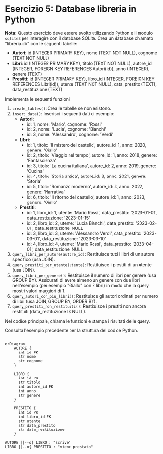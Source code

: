 # Esercizio 5: Database libreria in Python

**Nota:** Questo esercizio deve essere svolto utilizzando Python e il modulo `sqlite3` per interagire con il database SQLite. Crea un database chiamato "libreria.db" con le seguenti tabelle:

- **Autori**: id (INTEGER PRIMARY KEY), nome (TEXT NOT NULL), cognome (TEXT NOT NULL)
- **Libri**: id (INTEGER PRIMARY KEY), titolo (TEXT NOT NULL), autore_id (INTEGER, FOREIGN KEY REFERENCES Autori(id)), anno (INTEGER), genere (TEXT)
- **Prestiti**: id (INTEGER PRIMARY KEY), libro_id (INTEGER, FOREIGN KEY REFERENCES Libri(id)), utente (TEXT NOT NULL), data_prestito (TEXT), data_restituzione (TEXT)

Implementa le seguenti funzioni:

1. `create_tables()`: Crea le tabelle se non esistono.
2. `insert_data()`: Inserisci i seguenti dati di esempio:
   - **Autori**:
     - id: 1, nome: 'Mario', cognome: 'Rossi'
     - id: 2, nome: 'Lucia', cognome: 'Bianchi'
     - id: 3, nome: 'Alessandro', cognome: 'Verdi'
   - **Libri**:
     - id: 1, titolo: 'Il mistero del castello', autore_id: 1, anno: 2020, genere: 'Giallo'
     - id: 2, titolo: 'Viaggio nel tempo', autore_id: 1, anno: 2018, genere: 'Fantascienza'
     - id: 3, titolo: 'La cucina italiana', autore_id: 2, anno: 2019, genere: 'Cucina'
     - id: 4, titolo: 'Storia antica', autore_id: 3, anno: 2021, genere: 'Storia'
     - id: 5, titolo: 'Romanzo moderno', autore_id: 3, anno: 2022, genere: 'Narrativa'
     - id: 6, titolo: 'Il ritorno del castello', autore_id: 1, anno: 2023, genere: 'Giallo'
   - **Prestiti**:
     - id: 1, libro_id: 1, utente: 'Mario Rossi', data_prestito: '2023-01-01', data_restituzione: '2023-01-15'
     - id: 2, libro_id: 2, utente: 'Lucia Bianchi', data_prestito: '2023-02-01', data_restituzione: NULL
     - id: 3, libro_id: 3, utente: 'Alessandro Verdi', data_prestito: '2023-03-01', data_restituzione: '2023-03-10'
     - id: 4, libro_id: 4, utente: 'Mario Rossi', data_prestito: '2023-04-01', data_restituzione: NULL
3. `query_libri_per_autore(autore_id)`: Restituisce tutti i libri di un autore specifico (usa JOIN).
4. `query_prestiti_per_utente(utente)`: Restituisce i prestiti di un utente (usa JOIN).
5. `query_libri_per_genere()`: Restituisce il numero di libri per genere (usa GROUP BY). Assicurati di avere almeno un genere con due libri nell'esempio (per esempio "Giallo" con 2 libri) in modo che la query mostri valori maggiori di 1.
6. `query_autori_con_piu_libri()`: Restituisce gli autori ordinati per numero di libri (usa JOIN, GROUP BY, ORDER BY).
7. `query_prestiti_non_restituiti()`: Restituisce i prestiti non ancora restituiti (data_restituzione IS NULL).

Nel codice principale, chiama le funzioni e stampa i risultati delle query.

Consulta l'esempio precedente per la struttura del codice Python.

```mermaid

erDiagram
    AUTORE {
      int id PK
      str nome
      str cognome
    }

    LIBRO {
      int id PK
      str titolo
      int autore_id FK
      int anno
      str genere
    }

    PRESTITO {
      int id PK
      int libro_id FK
      str utente
      str data_prestito
      str data_restituzione
    }

AUTORE ||--o{ LIBRO : "scrive"
LIBRO ||--o{ PRESTITO : "viene prestato"
```